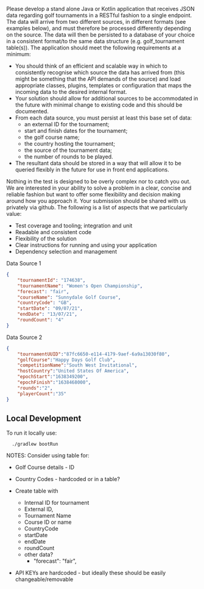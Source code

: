 Please develop a stand alone Java or Kotlin application that receives JSON data regarding golf tournaments in a RESTful fashion to a single endpoint.
The data will arrive from two different sources, in different formats (see examples below), and must therefore be processed differently depending on the source. 
The data will then be persisted to a database of your choice in a consistent format/to the same data structure (e.g. golf_tournament table(s)). 
The application should meet the following requirements at a minimum:

* You should think of an efficient and scalable way in which to consistently recognise which source the data has arrived from (this might be something that the API demands of the source) and load appropriate classes, plugins, templates or configuration that maps the incoming data to the desired internal format.
* Your solution should allow for additional sources to be accommodated in the future with minimal change to existing code and this should be documented.
* From each data source, you must persist at least this base set of data: 
  * an external ID for the tournament; 
  * start and finish dates for the tournament; 
  * the golf course name; 
  * the country hosting the tournament; 
  * the source of the tournament data; 
  * the number of rounds to be played.
* The resultant data should be stored in a way that will allow it to be queried flexibly in the future for use in front end applications.

Nothing in the test is designed to be overly complex nor to catch you out. 
We are interested in your ability to solve a problem in a clear, concise and reliable fashion but want to offer some flexibility and decision making around how you approach it. Your submission should be shared with us privately via github. The following is a list of aspects that we particularly value:

* Test coverage and tooling; integration and unit
* Readable and consistent code
* Flexibility of the solution
* Clear instructions for running and using your application
* Dependency selection and management

Data Source 1
```json
{
	"tournamentId": "174638",
	"tournamentName": "Women's Open Championship",
	"forecast": "fair",
	"courseName": "Sunnydale Golf Course",
	"countryCode": "GB",
	"startDate": "09/07/21",
	"endDate": "13/07/21",
	"roundCount": "4"
}
```

Data Source 2
```json
{
    "tournamentUUID":"87fc6650-e114-4179-9aef-6a9a13030f80",
    "golfCourse":"Happy Days Golf Club",
    "competitionName":"South West Invitational",
    "hostCountry":"United States Of America",
    "epochStart":"1638349200",
    "epochFinish":"1638468000",
    "rounds":"2",
    "playerCount":"35"
}
```

## Local Development

To run it locally use:

```
  ./gradlew bootRun
```

NOTES:
Consider using table for:
* Golf Course details - ID  
* Country Codes - hardcoded or in a table?
* Create table with 
  * Internal ID for tournament
  * External ID,
  * Tournament Name
  * Course ID or name
  * CountryCode
  * startDate
  * endDate 
  * roundCount
  * other data? 
    * "forecast": "fair", 

* API KEYs are hardcoded - but ideally these should be easily changeable/removable